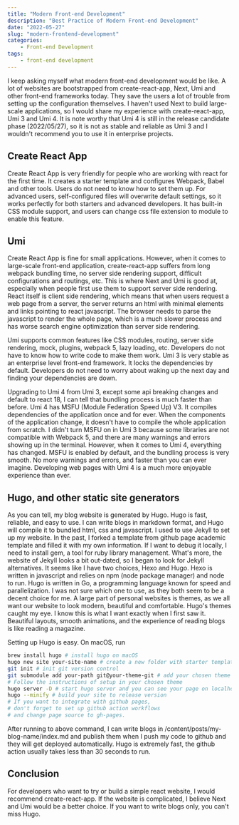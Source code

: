 ```yaml
---
title: "Modern Front-end Development"
description: "Best Practice of Modern Front-end Development"
date: "2022-05-27"
slug: "modern-frontend-development"
categories:
    - Front-end Development
tags:
    - front-end development
---
```


I keep asking myself what modern front-end development would be like. A lot of websites are bootstrapped from create-react-app, Next, Umi and other front-end frameworks today. They save the users a lot of trouble from setting up the configuration themselves. I haven't used Next to build large-scale applications, so I would share my experience with create-react-app, Umi 3 and Umi 4. It is note worthy that Umi 4 is still in the release candidate phase (2022/05/27), so it is not as stable and reliable as Umi 3 and I wouldn't recommend you to use it in enterprise projects.

## Create React App

Create React App is very friendly for people who are working with react for the first time. It creates a starter template and configures Webpack, Babel and other tools. Users do not need to know how to set them up. For advanced users, self-configured files will overwrite default settings, so it works perfectly for both starters and advanced developers. It has built-in CSS module support, and users can change css file extension to module to enable this feature.

## Umi

Create React App is fine for small applications. However, when it comes to large-scale front-end application, create-react-app suffers from long webpack bundling time, no server side rendering support, difficult configurations and routings, etc. This is where Next and Umi is good at, especially when people first use them to support server side rendering. React itself is client side rendering, which means that when users request a web page from a server, the server returns an html with minimal elements and links pointing to react javascript. The browser needs to parse the javascript to render the whole page, which is a much slower process and has worse search engine optimization than server side rendering.  

Umi supports common features like CSS modules, routing, server side rendering, mock, plugins, webpack 5, lazy loading, etc. Developers do not have to know how to write code to make them work. Umi 3 is very stable as an enterprise level front-end framework. It locks the dependencies by default. Developers do not need to worry about waking up the next day and finding your dependencies are down.

Upgrading to Umi 4 from Umi 3, except some api breaking changes and default to react 18, I can tell that bundling process is much faster than before. Umi 4 has MSFU (Module Federation Speed Up) V3. It compiles dependencies of the application once and for ever. When the components of the application change, it doesn't have to compile the whole application from scratch. I didn't turn MSFU on in Umi 3 because some libraries are not compatible with Webpack 5, and there are many warnings and errors showing up in the terminal. However, when it comes to Umi 4, everything has changed. MSFU is enabled by default, and the bundling process is very smooth. No more warnings and errors, and faster than you can ever imagine. Developing web pages with Umi 4 is a much more enjoyable experience than ever.  

## Hugo, and other static site generators

As you can tell, my blog website is generated by Hugo. Hugo is fast, reliable, and easy to use. I can write blogs in markdown format, and Hugo will compile it to bundled html, css and javascript. I used to use Jekyll to set up my website. In the past, I forked a template from github page academic template and filled it with my own information. If I want to debug it locally, I need to install gem, a tool for ruby library management. What's more, the website of Jekyll looks a bit out-dated, so I began to look for Jekyll alternatives. It seems like I have two choices, Hexo and Hugo. Hexo is written in javascript and relies on npm (node package manager) and node to run. Hugo is written in Go, a programming language known for speed and parallelization. I was not sure which one to use, as they both seem to be a decent choice for me. A large part of personal websites is themes, as we all want our website to look modern, beautiful and comfortable. Hugo's themes caught my eye. I know this is what I want exactly when I first saw it. Beautiful layouts, smooth animations, and the experience of reading blogs is like reading a magazine.

Setting up Hugo is easy. On macOS, run
```bash
brew install hugo # install hugo on macOS
hugo new site your-site-name # create a new folder with starter template
git init # init git version control
git submodule add your-path git@your-theme-git # add your chosen theme
# Follow the instructions of setup in your chosen theme
hugo server -D # start hugo server and you can see your page on localhost
hugo --minify # build your site to release version
# If you want to integrate with github pages,
# don't forget to set up github action workflows 
# and change page source to gh-pages.
```
After running to above command, I can write blogs in /content/posts/my-blog-name/index.md and publish them when I push my code to github and they will get deployed automatically. Hugo is extremely fast, the github action usually takes less than 30 seconds to run. 

## Conclusion

For developers who want to try or build a simple react website, I would recommend create-react-app. If the website is complicated, I believe Next and Umi would be a better choice. If you want to write blogs only, you can't miss Hugo.